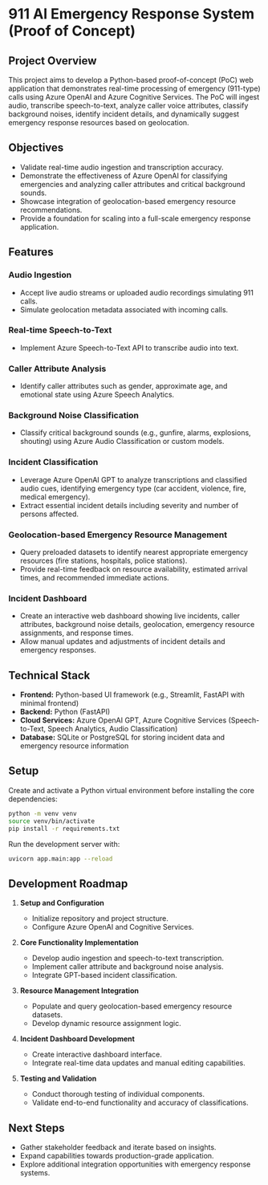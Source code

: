 # 911 AI Emergency Response System (Proof of Concept)

## Project Overview

This project aims to develop a Python-based proof-of-concept (PoC) web application that demonstrates real-time processing of emergency (911-type) calls using Azure OpenAI and Azure Cognitive Services. The PoC will ingest audio, transcribe speech-to-text, analyze caller voice attributes, classify background noises, identify incident details, and dynamically suggest emergency response resources based on geolocation.

## Objectives

* Validate real-time audio ingestion and transcription accuracy.
* Demonstrate the effectiveness of Azure OpenAI for classifying emergencies and analyzing caller attributes and critical background sounds.
* Showcase integration of geolocation-based emergency resource recommendations.
* Provide a foundation for scaling into a full-scale emergency response application.

## Features

### Audio Ingestion

* Accept live audio streams or uploaded audio recordings simulating 911 calls.
* Simulate geolocation metadata associated with incoming calls.

### Real-time Speech-to-Text

* Implement Azure Speech-to-Text API to transcribe audio into text.

### Caller Attribute Analysis

* Identify caller attributes such as gender, approximate age, and emotional state using Azure Speech Analytics.

### Background Noise Classification

* Classify critical background sounds (e.g., gunfire, alarms, explosions, shouting) using Azure Audio Classification or custom models.

### Incident Classification

* Leverage Azure OpenAI GPT to analyze transcriptions and classified audio cues, identifying emergency type (car accident, violence, fire, medical emergency).
* Extract essential incident details including severity and number of persons affected.

### Geolocation-based Emergency Resource Management

* Query preloaded datasets to identify nearest appropriate emergency resources (fire stations, hospitals, police stations).
* Provide real-time feedback on resource availability, estimated arrival times, and recommended immediate actions.

### Incident Dashboard

* Create an interactive web dashboard showing live incidents, caller attributes, background noise details, geolocation, emergency resource assignments, and response times.
* Allow manual updates and adjustments of incident details and emergency responses.

## Technical Stack

* **Frontend:** Python-based UI framework (e.g., Streamlit, FastAPI with minimal frontend)
* **Backend:** Python (FastAPI)
* **Cloud Services:** Azure OpenAI GPT, Azure Cognitive Services (Speech-to-Text, Speech Analytics, Audio Classification)
* **Database:** SQLite or PostgreSQL for storing incident data and emergency resource information

## Setup

Create and activate a Python virtual environment before installing the core dependencies:

```bash
python -m venv venv
source venv/bin/activate
pip install -r requirements.txt
```

Run the development server with:

```bash
uvicorn app.main:app --reload
```

## Development Roadmap

1. **Setup and Configuration**

   * Initialize repository and project structure.
   * Configure Azure OpenAI and Cognitive Services.

2. **Core Functionality Implementation**

   * Develop audio ingestion and speech-to-text transcription.
   * Implement caller attribute and background noise analysis.
   * Integrate GPT-based incident classification.

3. **Resource Management Integration**

   * Populate and query geolocation-based emergency resource datasets.
   * Develop dynamic resource assignment logic.

4. **Incident Dashboard Development**

   * Create interactive dashboard interface.
   * Integrate real-time data updates and manual editing capabilities.

5. **Testing and Validation**

   * Conduct thorough testing of individual components.
   * Validate end-to-end functionality and accuracy of classifications.

## Next Steps

* Gather stakeholder feedback and iterate based on insights.
* Expand capabilities towards production-grade application.
* Explore additional integration opportunities with emergency response systems.
